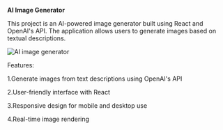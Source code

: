 **AI Image Generator**

This project is an AI-powered image generator built using React and OpenAI's API. The application allows users to generate images based on textual descriptions.


![AI image generator](https://github.com/user-attachments/assets/69905eac-0ef7-479b-8eff-22241c274662)


Features: 

1.Generate images from text descriptions using OpenAI's API 

2.User-friendly interface with React

3.Responsive design for mobile and desktop use

4.Real-time image rendering
